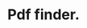 ---
publishDate: 2024-01-04T00:00:00Z
title: Pdf finder.
description: A pdf finder app built on python.
poster: https://res.cloudinary.com/dwzcbbipf/image/upload/v1714504413/portfolio/ai8vj7r9sziklnrkq6tl.png
link: https://acd-react-entregable-4.netlify.app/
tags:
  - React
  - Vite
  - Web
  - Game
  - 3d
---
